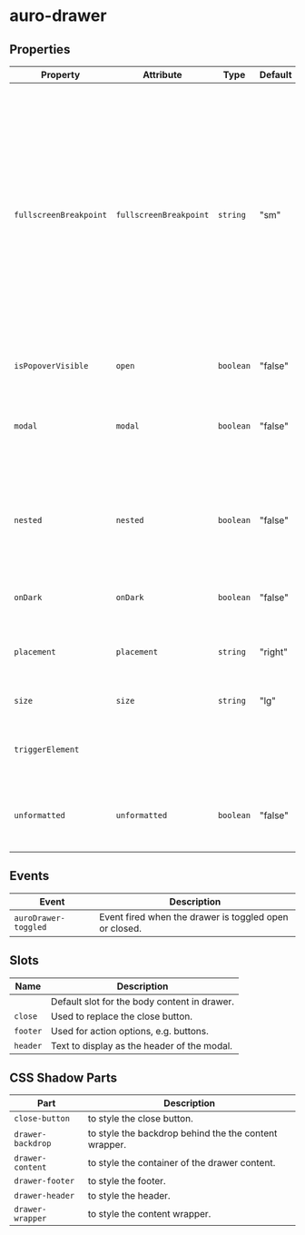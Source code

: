 # auro-drawer

## Properties

| Property               | Attribute              | Type      | Default | Description                                      |
|------------------------|------------------------|-----------|---------|--------------------------------------------------|
| `fullscreenBreakpoint` | `fullscreenBreakpoint` | `string`  | "sm"    | Defines the screen size breakpoint (`lg`, `md`, `sm`, or `xs`) at which the drawer switches to fullscreen mode on mobile.<br />When expanded, the drawer will automatically display in fullscreen mode if the screen size is equal to or smaller than the selected breakpoint. |
| `isPopoverVisible`     | `open`                 | `boolean` | "false" | Sets state of drawer to open.                    |
| `modal`                | `modal`                | `boolean` | "false" | Modal drawer restricts the user to take an action (no default close actions). |
| `nested`               | `nested`               | `boolean` | "false" | Sets the anchor placement for the bib. If true, bib will open based off its parent size and position. |
| `onDark`               | `onDark`               | `boolean` | "false" | Sets close icon to white for dark backgrounds.   |
| `placement`            | `placement`            | `string`  | "right" | Sets the placement of drawer bib to `right`, `left`, `top`, `bottom`. |
| `size`                 | `size`                 | `string`  | "lg"    | Sets the size of drawer bib to `sm`, `md`, `lg`. |
| `triggerElement`       |                        |           |         | The element to focus when the drawer is closed.  |
| `unformatted`          | `unformatted`          | `boolean` | "false" | Unformatted drawer window, edge-to-edge fill for content. |

## Events

| Event                | Description                                      |
|----------------------|--------------------------------------------------|
| `auroDrawer-toggled` | Event fired when the drawer is toggled open or closed. |

## Slots

| Name     | Description                                  |
|----------|----------------------------------------------|
|          | Default slot for the body content in drawer. |
| `close`  | Used to replace the close button.            |
| `footer` | Used for action options, e.g. buttons.       |
| `header` | Text to display as the header of the modal.  |

## CSS Shadow Parts

| Part              | Description                                      |
|-------------------|--------------------------------------------------|
| `close-button`    | to style the close button.                       |
| `drawer-backdrop` | to style the backdrop behind the the content wrapper. |
| `drawer-content`  | to style the container of the drawer content.    |
| `drawer-footer`   | to style the footer.                             |
| `drawer-header`   | to style the header.                             |
| `drawer-wrapper`  | to style the content wrapper.                    |
